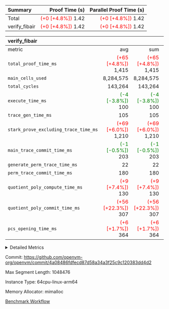 | Summary | Proof Time (s) | Parallel Proof Time (s) |
|:---|---:|---:|
| Total | <span style='color: red'>(+0 [+4.8%])</span> 1.42 | <span style='color: red'>(+0 [+4.8%])</span> 1.42 |
| verify_fibair | <span style='color: red'>(+0 [+4.8%])</span> 1.42 | <span style='color: red'>(+0 [+4.8%])</span> 1.42 |


| verify_fibair |||||
|:---|---:|---:|---:|---:|
|metric|avg|sum|max|min|
| `total_proof_time_ms ` | <span style='color: red'>(+65 [+4.8%])</span> 1,415 | <span style='color: red'>(+65 [+4.8%])</span> 1,415 | <span style='color: red'>(+65 [+4.8%])</span> 1,415 | <span style='color: red'>(+65 [+4.8%])</span> 1,415 |
| `main_cells_used     ` |  8,284,575 |  8,284,575 |  8,284,575 |  8,284,575 |
| `total_cycles        ` |  143,264 |  143,264 |  143,264 |  143,264 |
| `execute_time_ms     ` | <span style='color: green'>(-4 [-3.8%])</span> 100 | <span style='color: green'>(-4 [-3.8%])</span> 100 | <span style='color: green'>(-4 [-3.8%])</span> 100 | <span style='color: green'>(-4 [-3.8%])</span> 100 |
| `trace_gen_time_ms   ` |  105 |  105 |  105 |  105 |
| `stark_prove_excluding_trace_time_ms` | <span style='color: red'>(+69 [+6.0%])</span> 1,210 | <span style='color: red'>(+69 [+6.0%])</span> 1,210 | <span style='color: red'>(+69 [+6.0%])</span> 1,210 | <span style='color: red'>(+69 [+6.0%])</span> 1,210 |
| `main_trace_commit_time_ms` | <span style='color: green'>(-1 [-0.5%])</span> 203 | <span style='color: green'>(-1 [-0.5%])</span> 203 | <span style='color: green'>(-1 [-0.5%])</span> 203 | <span style='color: green'>(-1 [-0.5%])</span> 203 |
| `generate_perm_trace_time_ms` |  22 |  22 |  22 |  22 |
| `perm_trace_commit_time_ms` |  180 |  180 |  180 |  180 |
| `quotient_poly_compute_time_ms` | <span style='color: red'>(+9 [+7.4%])</span> 130 | <span style='color: red'>(+9 [+7.4%])</span> 130 | <span style='color: red'>(+9 [+7.4%])</span> 130 | <span style='color: red'>(+9 [+7.4%])</span> 130 |
| `quotient_poly_commit_time_ms` | <span style='color: red'>(+56 [+22.3%])</span> 307 | <span style='color: red'>(+56 [+22.3%])</span> 307 | <span style='color: red'>(+56 [+22.3%])</span> 307 | <span style='color: red'>(+56 [+22.3%])</span> 307 |
| `pcs_opening_time_ms ` | <span style='color: red'>(+6 [+1.7%])</span> 364 | <span style='color: red'>(+6 [+1.7%])</span> 364 | <span style='color: red'>(+6 [+1.7%])</span> 364 | <span style='color: red'>(+6 [+1.7%])</span> 364 |



<details>
<summary>Detailed Metrics</summary>

|  | verify_program_compile_ms | total_cells | stark_prove_excluding_trace_time_ms | quotient_poly_compute_time_ms | quotient_poly_commit_time_ms | perm_trace_commit_time_ms | pcs_opening_time_ms | main_trace_commit_time_ms |
| --- | --- | --- | --- | --- | --- | --- | --- |
|  | 4 | 65,536 | 64 | 3 | 13 | 0 | 33 | 13 | 

| air_name | rows | quotient_deg | main_cols | interactions | constraints | cells |
| --- | --- | --- | --- | --- | --- | --- |
| AccessAdapterAir<2> |  | 4 |  | 5 | 11 |  | 
| AccessAdapterAir<4> |  | 4 |  | 5 | 11 |  | 
| AccessAdapterAir<8> |  | 4 |  | 5 | 11 |  | 
| FibonacciAir | 32,768 | 1 | 2 |  | 5 | 65,536 | 
| FriReducedOpeningAir |  | 4 |  | 39 | 60 |  | 
| NativePoseidon2Air<BabyBearParameters>, 1> |  | 4 |  | 136 | 530 |  | 
| PhantomAir |  | 4 |  | 3 | 4 |  | 
| ProgramAir |  | 1 |  | 1 | 4 |  | 
| VariableRangeCheckerAir |  | 1 |  | 1 | 4 |  | 
| VmAirWrapper<AluNativeAdapterAir, FieldArithmeticCoreAir> |  | 4 |  | 15 | 23 |  | 
| VmAirWrapper<BranchNativeAdapterAir, BranchEqualCoreAir<1> |  | 4 |  | 11 | 22 |  | 
| VmAirWrapper<JalNativeAdapterAir, JalCoreAir> |  | 4 |  | 7 | 6 |  | 
| VmAirWrapper<NativeAdapterAir<2, 0>, PublicValuesCoreAir> |  | 4 |  | 11 | 22 |  | 
| VmAirWrapper<NativeLoadStoreAdapterAir<1>, NativeLoadStoreCoreAir<1> |  | 4 |  | 15 | 16 |  | 
| VmAirWrapper<NativeLoadStoreAdapterAir<4>, NativeLoadStoreCoreAir<4> |  | 4 |  | 15 | 16 |  | 
| VmAirWrapper<NativeVectorizedAdapterAir<4>, FieldExtensionCoreAir> |  | 4 |  | 15 | 23 |  | 
| VmConnectorAir |  | 4 |  | 3 | 8 |  | 
| VolatileBoundaryAir |  | 4 |  | 4 | 16 |  | 

| group | trace_gen_time_ms | total_proof_time_ms | total_cycles | total_cells | stark_prove_excluding_trace_time_ms | quotient_poly_compute_time_ms | quotient_poly_commit_time_ms | perm_trace_commit_time_ms | pcs_opening_time_ms | main_trace_commit_time_ms | main_cells_used | generate_perm_trace_time_ms | execute_time_ms |
| --- | --- | --- | --- | --- | --- | --- | --- | --- | --- | --- | --- | --- | --- |
| verify_fibair | 105 | 1,415 | 143,264 | 23,616,152 | 1,210 | 130 | 307 | 180 | 364 | 203 | 8,284,575 | 22 | 100 | 

| group | air_name | rows | prep_cols | perm_cols | main_cols | cells |
| --- | --- | --- | --- | --- | --- | --- |
| verify_fibair | AccessAdapterAir<2> | 32,768 |  | 12 | 11 | 753,664 | 
| verify_fibair | AccessAdapterAir<4> | 16,384 |  | 12 | 13 | 409,600 | 
| verify_fibair | AccessAdapterAir<8> | 128 |  | 12 | 17 | 3,712 | 
| verify_fibair | FriReducedOpeningAir | 1,024 |  | 44 | 27 | 72,704 | 
| verify_fibair | NativePoseidon2Air<BabyBearParameters>, 1> | 16,384 |  | 160 | 399 | 9,158,656 | 
| verify_fibair | PhantomAir | 4,096 |  | 8 | 6 | 57,344 | 
| verify_fibair | ProgramAir | 8,192 |  | 8 | 10 | 147,456 | 
| verify_fibair | VariableRangeCheckerAir | 262,144 | 2 | 8 | 1 | 2,359,296 | 
| verify_fibair | VmAirWrapper<AluNativeAdapterAir, FieldArithmeticCoreAir> | 131,072 |  | 20 | 29 | 6,422,528 | 
| verify_fibair | VmAirWrapper<BranchNativeAdapterAir, BranchEqualCoreAir<1> | 16,384 |  | 16 | 23 | 638,976 | 
| verify_fibair | VmAirWrapper<JalNativeAdapterAir, JalCoreAir> | 4,096 |  | 12 | 9 | 86,016 | 
| verify_fibair | VmAirWrapper<NativeLoadStoreAdapterAir<1>, NativeLoadStoreCoreAir<1> | 32,768 |  | 24 | 22 | 1,507,328 | 
| verify_fibair | VmAirWrapper<NativeLoadStoreAdapterAir<4>, NativeLoadStoreCoreAir<4> | 16,384 |  | 24 | 31 | 901,120 | 
| verify_fibair | VmAirWrapper<NativeVectorizedAdapterAir<4>, FieldExtensionCoreAir> | 8,192 |  | 20 | 38 | 475,136 | 
| verify_fibair | VmConnectorAir | 2 | 1 | 8 | 4 | 24 | 
| verify_fibair | VolatileBoundaryAir | 32,768 |  | 8 | 11 | 622,592 | 

</details>


Commit: https://github.com/openvm-org/openvm/commit/4a08486fdfecd87d58a34a3f25c9c120383dd4d2

Max Segment Length: 1048476

Instance Type: 64cpu-linux-arm64

Memory Allocator: mimalloc

[Benchmark Workflow](https://github.com/openvm-org/openvm/actions/runs/13224283076)
